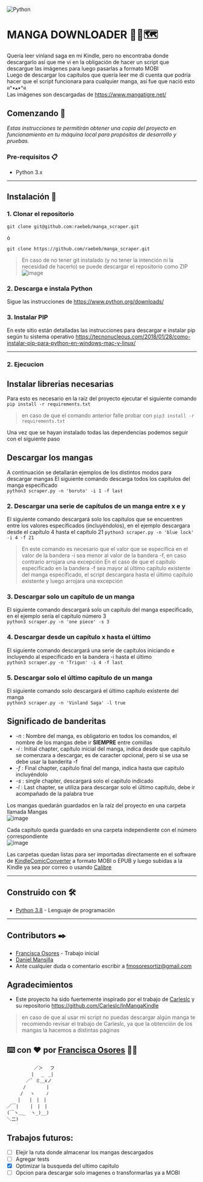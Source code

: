 ![Python](https://img.shields.io/badge/python-3670A0?style=for-the-badge&logo=python&logoColor=ffdd54) 
# MANGA DOWNLOADER 🚣📄🗺
Quería leer vinland saga en mi Kindle, pero no encontraba donde descargarlo así que me vi en la obligación de hacer un script que descargue las imágenes para luego pasarlas a formato MOBI  
Luego de descargar los capítulos que quería leer me di cuenta que podría hacer que el script funcionara para cualquier manga, así fue que nació esto ฅ^•ﻌ•^ฅ  
Las imágenes son descargadas de https://www.mangatigre.net/



## Comenzando 🚀
_Estas instrucciones te permitirán obtener una copia del proyecto en funcionamiento en tu máquina local para propósitos de desarrollo y pruebas._


### Pre-requisitos 📋

-   Python 3.x

---

## Instalación 🔧

### 1. Clonar el repositorio
```
git clone git@github.com:raebeb/manga_scraper.git
```
ó
```
git clone https://github.com/raebeb/manga_scraper.git
```
>En caso de no tener git instalado (y no tener la intención ni la necesidad de hacerlo) se puede descargar el repositorio como ZIP  
![image](https://user-images.githubusercontent.com/27713965/233815307-a77df529-2633-4791-8229-b30ca9db8b7b.png)


### 2. Descarga e instala Python 

Sigue las instrucciones de https://www.python.org/downloads/

### 3. Instalar PIP

En este sitio están detalladas las instrucciones para descargar e instalar pip según tu sistema operativo https://tecnonucleous.com/2018/01/28/como-instalar-pip-para-python-en-windows-mac-y-linux/


---

### 2. Ejecucion
## Instalar librerias necesarias

Para esto es necesario en la raíz del proyecto ejecutar el siguiente comando  
```pip install -r requirements.txt```
> en caso de que el comando anterior falle probar con ```pip3 install -r requirements.txt```

Una vez que se hayan instalado todas las dependencias podemos seguir con el siguiente paso  

## Descargar los mangas
A continuación se detallarán ejemplos de los distintos modos para descargar mangas
El siguiente comando descarga todos los capítulos del manga especificado  
``` python3 scraper.py -n 'boruto' -i 1 -f last ```


### 2. Descargar una serie de capítulos de un manga entre x e y  
El siguiente comando descargará solo los capítulos que se encuentren entre los valores especificados (incluyéndolos), en el ejemplo descargara desde el capítulo 4 hasta el capítulo 21
``` python3 scraper.py -n 'blue lock' -i 4 -f 21 ```  
> En este comando es necesario que el valor que se especifica en el valor de la bandera -i sea menor al valor de la bandera -f, en caso contrario arrojara una excepción
> En el caso de que el capítulo especificado en la bandera -f sea mayor al último capítulo existente del manga especificado, el script descargara hasta el último capítulo existente y luego arrojara una excepción


### 3. Descargar solo un capítulo de un manga
El siguiente comando descargará solo un capítulo del manga especificado, en el ejemplo sería el capítulo número 3  
``` python3 scraper.py -n 'one piece' -s 3 ```


### 4. Descargar desde un capítulo x hasta el último
El siguiente comando descargará una serie de capítulos iniciando e incluyendo al especificado en la bandera -i hasta el último  
``` python3 scraper.py -n 'Trigun' -i 4 -f last ```


### 5. Descargar solo el último capítulo de un manga
El siguiente comando solo descargará el último capítulo existente del manga   
``` python3 scraper.py -n 'Vinland Saga' -l true ```


## Significado de banderitas
* *-n* : Nombre del manga, es obligatorio en todos los comandos, el nombre de los mangas debe ir **SIEMPRE** entre comillas
* *-i* : Initial chapter, capítulo inicial del manga, indica desde que capitulo se comenzara a descargar, es de caracter opcional, pero si se usa se debe usar la banderita -f
* *-f* : Final chapter, capítulo final del manga, indica hasta que capitulo incluyéndolo
* *-s* : single chapter, descargará solo el capítulo indicado
* *-l* : Last chapter, se utiliza para descargar solo el último capítulo, debe ir acompañado de la palabra true




Los mangas quedarán guardados en la raíz del proyecto en una carpeta llamada Mangas  
![image](https://user-images.githubusercontent.com/27713965/234107481-e124da06-b7a9-4bed-ac45-f5f7a10ca25a.png)




Cada capítulo queda guardado en una carpeta independiente con el número correspondiente  
![image](https://user-images.githubusercontent.com/27713965/234107570-7b08fc14-fe74-4293-b981-c255a87dfff6.png)




Las carpetas quedan listas para ser importadas directamente en el software de [KindleComicConverter](https://kcc.iosphe.re/) a formato MOBI o EPUB y luego subidas a la Kindle ya sea por correo o usando [Calibre](https://calibre-ebook.com/)




***
## Construido con 🛠️
* [Python 3.8](https://www.python.org) - Lenguaje de programación


***




## Contributors ✒️
* [Francisca Osores](https://www.linkedin.com/in/francisca-osores-ortiz-152347149/) - Trabajo inicial
* [Daniel Mansilla](https://github.com/Mansilla1)  
* Ante cualquier duda o comentario escribir a fmosoresortiz@gmail.com






## Agradecimientos
* Este proyecto ha sido fuertemente inspirado por el trabajo de [Carleslc](https://github.com/Carleslc) y su repositorio https://github.com/Carleslc/InMangaKindle 
> en caso de que al usar mi script no puedas descargar algún manga te recomiendo revisar el trabajo de Carleslc, ya que la obtención de los mangas la hacemos a distintas páginas

## ⌨️ con ❤️ por [Francisca Osores](https://www.linkedin.com/in/francisca-osores-ortiz-152347149/) 👩‍💻

```
          ／＞　 フ
         | 　_　_| 
       ／` ミ＿xノ 
      /　　　　 |
     /　 ヽ　　 ﾉ
    │　　|　|　|
／￣|　　 |　|　|
(￣ヽ＿_  ヽ_)__)
＼二)
```

## Trabajos futuros:
- [ ] Elejir la ruta donde almacenar los mangas descargados
- [ ] Agregar tests
- [x] Optimizar la busqueda del ultimo capitulo
- [ ] Opcion para descargar solo imagenes o transformarlas ya a MOBI

